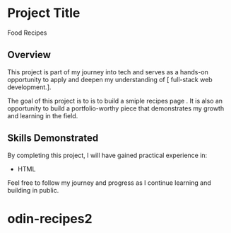# Project Title
Food Recipes
## Overview

This project is part of my journey into tech and serves as a hands-on opportunity to apply and deepen my understanding of [ full-stack web development.].

The goal of this project is to is to build a smiple recipes page . It is also an opportunity to build a portfolio-worthy piece that demonstrates my growth and learning in the field.

## Skills Demonstrated

By completing this project, I will have gained practical experience in:

- HTML

Feel free to follow my journey and progress as I continue learning and building in public.
# odin-recipes2
